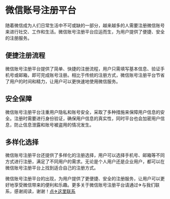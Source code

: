 # 微信账号注册平台

随着微信成为人们日常生活中不可或缺的一部分，越来越多的人需要注册微信账号来进行社交、工作和生活。微信账号注册平台应运而生，为用户提供了便捷、安全的注册服务。

## 便捷注册流程
微信账号注册平台提供了简单、快捷的注册流程，用户只需填写基本信息、验证手机号或邮箱，即可完成账号注册。相比于传统的注册方式，微信账号注册平台节省了用户的时间和精力，让用户可以更快速地使用微信服务。

## 安全保障
微信账号注册平台注重用户隐私和账号安全，采取了多种措施来保障用户信息的安全。注册时需要进行身份验证，确保用户信息的真实性，同时平台也会加密用户信息，防止信息泄露和账号被盗用的情况发生。

## 多样化选择
微信账号注册平台还提供了多样化的注册选择，用户可以选择手机号、邮箱等不同方式进行注册，满足了不同用户的需求。无论是个人用户还是企业用户，都可以在微信账号注册平台上找到适合自己的注册方式。

微信账号注册平台的出现，为用户提供了更便捷、安全的注册服务，让用户可以更好地享受微信带来的便利和乐趣。更多关于微信账号注册平台请通过✈与我们联系，感谢阅读，谢谢！[点✈这里联系](https://lm.k02.cc)
